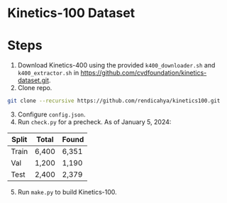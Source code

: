 # Kinetics-100 Dataset

# Steps

1. Download Kinetics-400 using the provided `k400_downloader.sh` and `k400_extractor.sh` in https://github.com/cvdfoundation/kinetics-dataset.git.
2. Clone repo.

```bash
git clone --recursive https://github.com/rendicahya/kinetics100.git
```

3. Configure `config.json`.
4. Run `check.py` for a precheck. As of January 5, 2024:

| Split | Total | Found |
|-------|-------|-------|
| Train | 6,400 | 6,351 |
| Val   | 1,200 | 1,190 |
| Test  | 2,400 | 2,379 |

5. Run `make.py` to build Kinetics-100.
